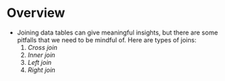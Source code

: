 # Overview
  * Joining data tables can give meaningful insights, but there are some pitfalls that we need to be mindful of. Here are types of joins:
      1. *Cross join*
      2. *Inner join*
      3. *Left join*
      4. *Right join*
